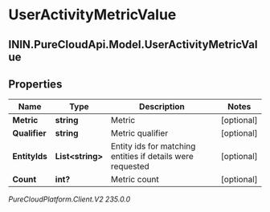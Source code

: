 # UserActivityMetricValue

## ININ.PureCloudApi.Model.UserActivityMetricValue

## Properties

|Name | Type | Description | Notes|
|------------ | ------------- | ------------- | -------------|
| **Metric** | **string** | Metric | [optional] |
| **Qualifier** | **string** | Metric qualifier | [optional] |
| **EntityIds** | **List&lt;string&gt;** | Entity ids for matching entities if details were requested | [optional] |
| **Count** | **int?** | Metric count | [optional] |



_PureCloudPlatform.Client.V2 235.0.0_
